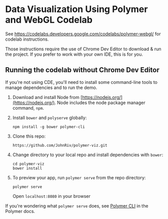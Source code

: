 Data Visualization Using Polymer and WebGL Codelab
===
See https://codelabs.developers.google.com/codelabs/polymer-webgl/ for codelab instructions.

Those instructions require the use of Chrome Dev Editor to download & run the project. If you prefer to work with your own IDE, this is for you.

## Running the codelab without Chrome Dev Editor

If you're not using CDE, you'll need to install some command-line tools to manage dependencies and to run the demo.

1.  Download and install Node from [https://nodejs.org/](https://nodejs.org/). Node includes the node package manager command, `npm`.

2.  Install `bower` and `polyserve` globally:

        npm install -g bower polymer-cli

3.  Clone this repo:

        https://github.com/JohnRiv/polymer-viz.git
        
4.  Change directory to your local repo and install dependencies with `bower`:

        cd polymer-viz
        bower install
        
5.  To preview your app, run `polymer serve` from the repo directory:

        polymer serve
        
    Open `localhost:8080` in your browser
    
If you're wondering what `polymer serve` does, see [Polymer CLI](https://www.polymer-project.org/1.0/docs/tools/polymer-cli) in the Polymer docs. 

